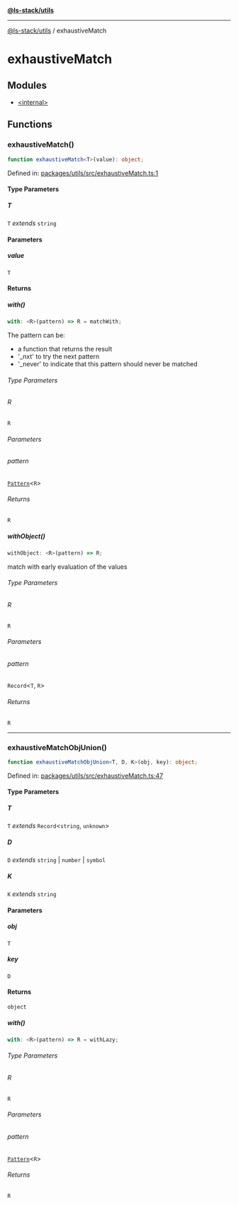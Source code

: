 [**@ls-stack/utils**](../README.md)

***

[@ls-stack/utils](../modules.md) / exhaustiveMatch

# exhaustiveMatch

## Modules

- [\<internal\>](-internal-.md)

## Functions

### exhaustiveMatch()

```ts
function exhaustiveMatch<T>(value): object;
```

Defined in: [packages/utils/src/exhaustiveMatch.ts:1](https://github.com/lucasols/utils/blob/main/packages/utils/src/exhaustiveMatch.ts#L1)

#### Type Parameters

##### T

`T` *extends* `string`

#### Parameters

##### value

`T`

#### Returns

##### with()

```ts
with: <R>(pattern) => R = matchWith;
```

The pattern can be:
- a function that returns the result
- '_nxt' to try the next pattern
- '_never' to indicate that this pattern should never be matched

###### Type Parameters

###### R

`R`

###### Parameters

###### pattern

[`Pattern`](-internal-.md#pattern)\<`R`\>

###### Returns

`R`

##### withObject()

```ts
withObject: <R>(pattern) => R;
```

match with early evaluation of the values

###### Type Parameters

###### R

`R`

###### Parameters

###### pattern

`Record`\<`T`, `R`\>

###### Returns

`R`

***

### exhaustiveMatchObjUnion()

```ts
function exhaustiveMatchObjUnion<T, D, K>(obj, key): object;
```

Defined in: [packages/utils/src/exhaustiveMatch.ts:47](https://github.com/lucasols/utils/blob/main/packages/utils/src/exhaustiveMatch.ts#L47)

#### Type Parameters

##### T

`T` *extends* `Record`\<`string`, `unknown`\>

##### D

`D` *extends* `string` \| `number` \| `symbol`

##### K

`K` *extends* `string`

#### Parameters

##### obj

`T`

##### key

`D`

#### Returns

`object`

##### with()

```ts
with: <R>(pattern) => R = withLazy;
```

###### Type Parameters

###### R

`R`

###### Parameters

###### pattern

[`Pattern`](-internal-.md#pattern-1)\<`R`\>

###### Returns

`R`
